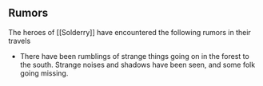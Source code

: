 

## Rumors
The heroes of [[Solderry]] have encountered the following rumors in their travels
- There have been rumblings of strange things going on in the forest to the south. Strange noises and shadows have been seen, and some folk going missing.